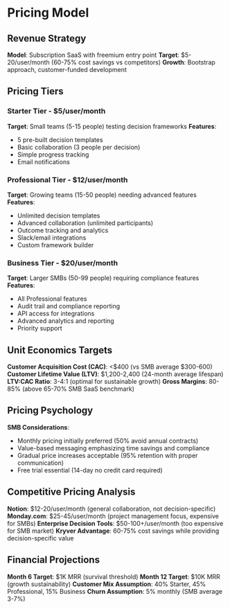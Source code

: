 # Pricing Model

## Revenue Strategy
**Model**: Subscription SaaS with freemium entry point
**Target**: $5-20/user/month (60-75% cost savings vs competitors)
**Growth**: Bootstrap approach, customer-funded development

## Pricing Tiers

### Starter Tier - $5/user/month
**Target**: Small teams (5-15 people) testing decision frameworks
**Features**: 
- 5 pre-built decision templates
- Basic collaboration (3 people per decision)
- Simple progress tracking
- Email notifications

### Professional Tier - $12/user/month  
**Target**: Growing teams (15-50 people) needing advanced features
**Features**:
- Unlimited decision templates
- Advanced collaboration (unlimited participants)
- Outcome tracking and analytics
- Slack/email integrations
- Custom framework builder

### Business Tier - $20/user/month
**Target**: Larger SMBs (50-99 people) requiring compliance features
**Features**:
- All Professional features
- Audit trail and compliance reporting
- API access for integrations
- Advanced analytics and reporting
- Priority support

## Unit Economics Targets
**Customer Acquisition Cost (CAC)**: <$400 (vs SMB average $300-600)
**Customer Lifetime Value (LTV)**: $1,200-2,400 (24-month average lifespan)
**LTV:CAC Ratio**: 3-4:1 (optimal for sustainable growth)
**Gross Margins**: 80-85% (above 65-70% SMB SaaS benchmark)

## Pricing Psychology
**SMB Considerations**:
- Monthly pricing initially preferred (50% avoid annual contracts)
- Value-based messaging emphasizing time savings and compliance
- Gradual price increases acceptable (95% retention with proper communication)
- Free trial essential (14-day no credit card required)

## Competitive Pricing Analysis
**Notion**: $12-20/user/month (general collaboration, not decision-specific)
**Monday.com**: $25-45/user/month (project management focus, expensive for SMBs)
**Enterprise Decision Tools**: $50-100+/user/month (too expensive for SMB market)
**Kryver Advantage**: 60-75% cost savings while providing decision-specific value

## Financial Projections
**Month 6 Target**: $1K MRR (survival threshold)
**Month 12 Target**: $10K MRR (growth sustainability) 
**Customer Mix Assumption**: 40% Starter, 45% Professional, 15% Business
**Churn Assumption**: 5% monthly (SMB average 3-7%)
